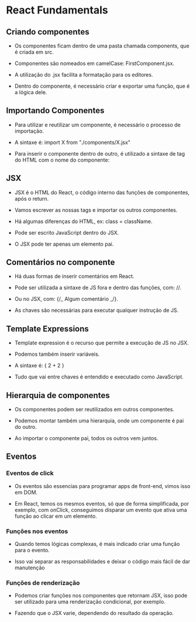 # React Fundamentals

## Criando componentes

- Os componentes ficam dentro de uma pasta chamada components, que é criada em src.

- Componentes são nomeados em camelCase: FirstComponent.jsx.

- A utilização do .jsx facilita a formatação para os editores.

- Dentro do componente, é necessário criar e exportar uma função, que é a lógica dele.

## Importando Componentes

- Para utilizar e reutilizar um componente, é necessário o processo de importação.

- A sintaxe é: import X from "./components/X.jsx"

- Para inserir o componente dentro de outro, é utilizado a sintaxe de tag do HTML com o nome do componente: <FirstComponent />

## JSX

- JSX é o HTML do React, o código interno das funções de componentes, após o return.

- Vamos escrever as nossas tags e importar os outros componentes.

- Há algumas diferenças do HTML, ex: class = className.

- Pode ser escrito JavaScript dentro do JSX.

- O JSX pode ter apenas um elemento pai.

## Comentários no componente

- Há duas formas de inserir comentários em React.

- Pode ser utilizada a sintaxe de JS fora e dentro das funções, com: //.

- Ou no JSX, com: {/_ Algum comentário _/}.

- As chaves são necessárias para executar qualquer instrução de JS.

## Template Expressions

- Template expression é o recurso que permite a execução de JS no JSX.

- Podemos também inserir variáveis.

- A sintaxe é: { 2 + 2 }

- Tudo que vai entre chaves é entendido e executado como JavaScript.

## Hierarquia de componentes

- Os componentes podem ser reutilizados em outros componentes.

- Podemos montar também uma hierarquia, onde um componente é pai do outro.

- Ao importar o componente pai, todos os outros vem juntos.

## Eventos

### Eventos de click

- Os eventos são essencias para programar apps de front-end, vimos isso em DOM.

- Em React, temos os mesmos eventos, só que de forma simplificada, por exemplo, com onClick, conseguimos disparar um evento que ativa uma função ao clicar em um elemento.

### Funções nos eventos

- Quando temos lógicas complexas, é mais indicado criar uma função para o evento.

- Isso vai separar as responsabilidades e deixar o código mais fácil de dar manutenção

### Funções de renderização

- Podemos criar funções nos componentes que retornam JSX, isso pode ser utilizado para uma renderização condicional, por exemplo.

- Fazendo que o JSX varie, dependendo do resultado da operação.
